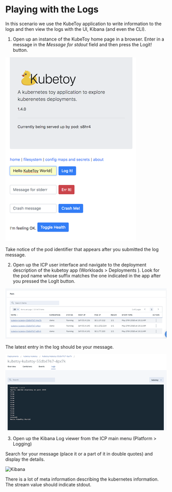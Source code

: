 # Playing with the Logs

In this scenario we use the KubeToy application to write information to the logs 
and then view the logs with the UI, Kibana (and even the CLI).

1. Open up an instance of the KubeToy home page in a browser.  Enter in a message in the 
   *Message for stdout* field and then press the Logit! button.
   
![Logit](Logit.png)

Take notice of the pod identifier that appears after you submitted the log message.

2. Open up the ICP user interface and navigate to the deployment description of the 
kubetoy app (Workloads > Deployments ).  Look for the pod name whose suffix matches the 
one indicated in the app after you pressed the LogIt button.

![Pods](Pods.png)

The latest entry in the log should be your message.

![Log](Log.png)

3. Open up the Kibana Log viewer from the ICP main menu (Platform > Logging)

Search for your message (place it or a part of it in double quotes) and display the details.

![Kibana](kibanba.png)

There is a lot of meta information describing the kubernetes information.  The stream value
should indicate stdout. 